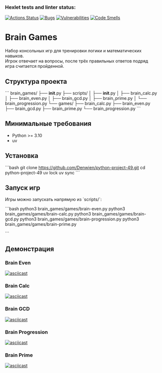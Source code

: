 
### Hexlet tests and linter status:
[![Actions Status](https://github.com/Denwien/python-project-49/actions/workflows/hexlet-check.yml/badge.svg)](https://github.com/Denwien/python-project-49/actions)
[![Bugs](https://sonarcloud.io/api/project_badges/measure?project=Denwien_python-project-49&metric=bugs)](https://sonarcloud.io/summary/new_code?id=Denwien_python-project-49)
[![Vulnerabilities](https://sonarcloud.io/api/project_badges/measure?project=Denwien_python-project-49&metric=vulnerabilities)](https://sonarcloud.io/summary/new_code?id=Denwien_python-project-49)
[![Code Smells](https://sonarcloud.io/api/project_badges/measure?project=Denwien_python-project-49&metric=code_smells)](https://sonarcloud.io/summary/new_code?id=Denwien_python-project-49)

# Brain Games

Набор консольных игр для тренировки логики и математических навыков.  
Игрок отвечает на вопросы, после трёх правильных ответов подряд игра считается пройденной.

## Структура проекта

\`\`\`
brain_games/
├── __init__.py
├── scripts/
│   ├── __init__.py
│   ├── brain_calc.py
│   ├── brain_even.py
│   ├── brain_gcd.py
│   ├── brain_prime.py
│   └── brain_progression.py
└── games/
    ├── brain_calc.py
    ├── brain_even.py
    ├── brain_gcd.py
    ├── brain_prime.py
    └── brain_progression.py
\`\`\`

## Минимальные требования

- Python >= 3.10
- uv

## Установка

\`\`\`bash
git clone https://github.com/Denwien/python-project-49.git
cd python-project-49
uv lock
uv sync
\`\`\`

## Запуск игр

Игры можно запускать напрямую из \`scripts/\`:

\`\`\`bash
python3 brain_games/games/brain-even.py
python3 brain_games/games/brain-calc.py
python3 brain_games/games/brain-gcd.py
python3 brain_games/games/brain-progression.py
python3 brain_games/games/brain-prime.py

\`\`\`

## Демонстрация

### Brain Even
[![asciicast](https://asciinema.org/a/XXXXXXXX.svg)](https://asciinema.org/a/XXXXXXXX)

### Brain Calc
[![asciicast](https://asciinema.org/a/YYYYYYYY.svg)](https://asciinema.org/a/YYYYYYYY)

### Brain GCD
[![asciicast](https://asciinema.org/a/ZZZZZZZZ.svg)](https://asciinema.org/a/ZZZZZZZZ)

### Brain Progression
[![asciicast](https://asciinema.org/a/AAAAAAAA.svg)](https://asciinema.org/a/AAAAAAAA)

### Brain Prime
[![asciicast](https://asciinema.org/a/BBBBBBBB.svg)](https://asciinema.org/a/BBBBBBBB)
